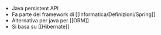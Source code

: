 - Java persistent API
- Fa parte dei framework di [[Informatica/Definizioni/Spring]]
- Alternativa per java per [[ORM]]
- Si basa su [[Hibernate]]